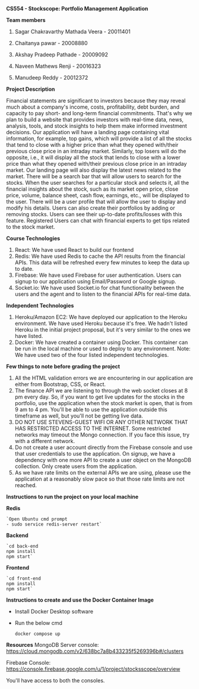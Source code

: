 **CS554 - Stockscope: Portfolio Management Application**

**Team members**

1. Sagar Chakravarthy Mathada Veera - 20011401

2. Chaitanya pawar - 20008880

3. Akshay Pradeep Pathade - 20009092

4. Naveen Mathews Renji - 20016323

5. Manudeep Reddy - 20012372

**Project Description**

Financial statements are significant to investors because they may reveal much about a company's income, costs, profitability, debt burden, and capacity to pay short- and long-term financial commitments. That's why we plan to build a website that provides investors with real-time data, news, analysis, tools, and stock insights to help them make informed investment decisions. Our application will have a landing page containing vital information, for example, top gains, which will provide a list of all the stocks that tend to close with a higher price than what they opened with/their previous close price in an intraday market. Similarly, top losers will do the opposite, i.e., it will display all the stock that lends to close with a lower price than what they opened with/their previous close price in an intraday market. Our landing page will also display the latest news related to the market. There will be a search bar that will allow users to search for the stocks. When the user searches for a particular stock and selects it, all the financial insights about the stock, such as its market open price, close price, volume, balance sheet, cash flow, earnings, etc., will be displayed to the user. There will be a user profile that will allow the user to display and modify his details. Users can also create their portfolios by adding or removing stocks. Users can see their up-to-date profits/losses with this feature. Registered Users can chat with financial experts to get tips related to the stock market.

**Course Technologies**

1.  React: We have used React to build our frontend
2.  Redis: We have used Redis to cache the API results from the financial APIs. This data will be refreshed every few minutes to keep the data up to date.
3.  Firebase: We have used Firebase for user authentication. Users can signup to our application using Email/Password or Google signup.
4.  Socket.io: We have used Socket.io for chat functionality between the users and the agent and to listen to the financial APIs for real-time data.

**Independent Technologies**

1.  Heroku/Amazon EC2: We have deployed our application to the Heroku environment. We have used Heroku because it's free. We hadn't listed Heroku in the initial project proposal, but it's very similar to the ones we have listed.
2.  Docker: We have created a container using Docker. This container can be run in the local machine or used to deploy to any environment.
    Note: We have used two of the four listed independent technologies.

**Few things to note before grading the project**

1. All the HTML validation errors we are encountering in our application are either from Bootstrap, CSS, or React.
2. The finance API we are listening to through the web socket closes at 8 pm every day. So, if you want to get live updates for the stocks in the portfolio, use the application when the stock market is open, that is from 9 am to 4 pm. You'll be able to use the application outside this timeframe as well, but you'll not be getting live data.
3. DO NOT USE STEVENS-GUEST WIFI OR ANY OTHER NETWORK THAT HAS RESTRICTED ACCESS TO THE INTERNET. Some restricted networks may timeout the Mongo connection. If you face this issue, try with a different network.
4. Do not create a user account directly from the Firebase console and use that user credentials to use the application. On signup, we have a dependency with one more API to create a user object on the MongoDB collection. Only create users from the application.
5. As we have rate limits on the external APIs we are using, please use the application at a reasonably slow pace so that those rate limits are not reached.

**Instructions to run the project on your local machine**

**Redis**

    `Open Ubuntu cmd prompt
    - sudo service redis-server restart`

**Backend**

    `cd back-end
    npm install
    npm start`

**Frontend**

    `cd front-end
    npm install
    npm start`

**Instructions to create and use the Docker Container Image**

- Install Docker Desktop software
- Run the below cmd

  `docker compose up`

**Resources**
MongoDB Server console: https://cloud.mongodb.com/v2/638bc7a8b433235f5269396b#/clusters

Firebase Console: https://console.firebase.google.com/u/1/project/stocksscope/overview

You'll have access to both the consoles.

